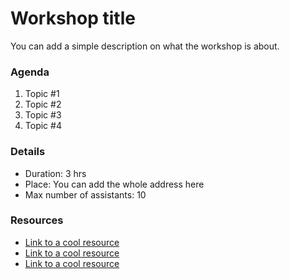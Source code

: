 # Workshop title

You can add a simple description on what the workshop is about.

### Agenda

1. Topic #1
2. Topic #2
3. Topic #3
4. Topic #4

### Details

* Duration: 3 hrs
* Place: You can add the whole address here
* Max number of assistants: 10

### Resources

* [Link to a cool resource]()
* [Link to a cool resource]()
* [Link to a cool resource]()
